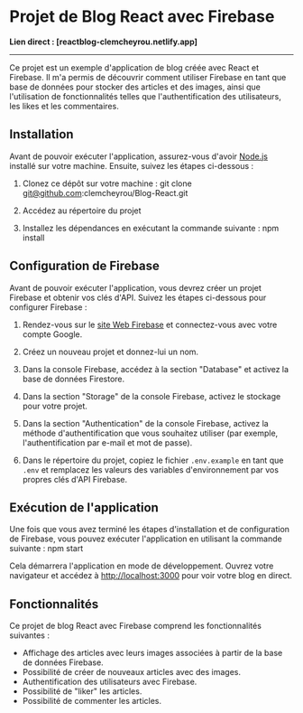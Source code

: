 # Projet de Blog React avec Firebase

**Lien direct : [reactblog-clemcheyrou.netlify.app]**

***

Ce projet est un exemple d'application de blog créée avec React et Firebase. Il m'a permis de découvrir comment utiliser Firebase en tant que base de données pour stocker des articles et des images, ainsi que l'utilisation de fonctionnalités telles que l'authentification des utilisateurs, les likes et les commentaires.

## Installation

Avant de pouvoir exécuter l'application, assurez-vous d'avoir [Node.js](https://nodejs.org) installé sur votre machine. Ensuite, suivez les étapes ci-dessous :

1. Clonez ce dépôt sur votre machine : 
git clone git@github.com:clemcheyrou/Blog-React.git

2. Accédez au répertoire du projet


3. Installez les dépendances en exécutant la commande suivante :
npm install

## Configuration de Firebase

Avant de pouvoir exécuter l'application, vous devrez créer un projet Firebase et obtenir vos clés d'API. Suivez les étapes ci-dessous pour configurer Firebase :

1. Rendez-vous sur le [site Web Firebase](https://firebase.google.com) et connectez-vous avec votre compte Google.

2. Créez un nouveau projet et donnez-lui un nom.

3. Dans la console Firebase, accédez à la section "Database" et activez la base de données Firestore.

4. Dans la section "Storage" de la console Firebase, activez le stockage pour votre projet.

5. Dans la section "Authentication" de la console Firebase, activez la méthode d'authentification que vous souhaitez utiliser (par exemple, l'authentification par e-mail et mot de passe).

6. Dans le répertoire du projet, copiez le fichier `.env.example` en tant que `.env` et remplacez les valeurs des variables d'environnement par vos propres clés d'API Firebase.

## Exécution de l'application

Une fois que vous avez terminé les étapes d'installation et de configuration de Firebase, vous pouvez exécuter l'application en utilisant la commande suivante :
npm start 


Cela démarrera l'application en mode de développement. Ouvrez votre navigateur et accédez à [http://localhost:3000](http://localhost:3000) pour voir votre blog en direct.

## Fonctionnalités

Ce projet de blog React avec Firebase comprend les fonctionnalités suivantes :

- Affichage des articles avec leurs images associées à partir de la base de données Firebase.
- Possibilité de créer de nouveaux articles avec des images.
- Authentification des utilisateurs avec Firebase.
- Possibilité de "liker" les articles.
- Possibilité de commenter les articles.
